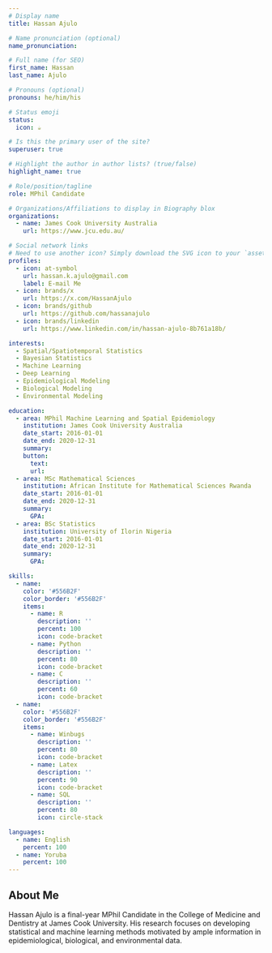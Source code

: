 ```yaml
---
# Display name
title: Hassan Ajulo

# Name pronunciation (optional)
name_pronunciation:

# Full name (for SEO)
first_name: Hassan
last_name: Ajulo

# Pronouns (optional)
pronouns: he/him/his

# Status emoji
status:
  icon: ☕️

# Is this the primary user of the site?
superuser: true

# Highlight the author in author lists? (true/false)
highlight_name: true

# Role/position/tagline
role: MPhil Candidate

# Organizations/Affiliations to display in Biography blox
organizations:
  - name: James Cook University Australia
    url: https://www.jcu.edu.au/

# Social network links
# Need to use another icon? Simply download the SVG icon to your `assets/media/icons/` folder.
profiles:
  - icon: at-symbol
    url: hassan.k.ajulo@gmail.com
    label: E-mail Me
  - icon: brands/x
    url: https://x.com/HassanAjulo
  - icon: brands/github
    url: https://github.com/hassanajulo
  - icon: brands/linkedin
    url: https://www.linkedin.com/in/hassan-ajulo-8b761a18b/

interests:
  - Spatial/Spatiotemporal Statistics
  - Bayesian Statistics
  - Machine Learning
  - Deep Learning
  - Epidemiological Modeling
  - Biological Modeling
  - Environmental Modeling

education:
  - area: MPhil Machine Learning and Spatial Epidemiology
    institution: James Cook University Australia
    date_start: 2016-01-01
    date_end: 2020-12-31
    summary:
    button:
      text:
      url: 
  - area: MSc Mathematical Sciences
    institution: African Institute for Mathematical Sciences Rwanda
    date_start: 2016-01-01
    date_end: 2020-12-31
    summary:
      GPA:
  - area: BSc Statistics
    institution: University of Ilorin Nigeria
    date_start: 2016-01-01
    date_end: 2020-12-31
    summary:
      GPA:

skills:
  - name:
    color: '#556B2F'
    color_border: '#556B2F'
    items:
      - name: R
        description: ''
        percent: 100
        icon: code-bracket
      - name: Python
        description: ''
        percent: 80
        icon: code-bracket
      - name: C
        description: ''
        percent: 60
        icon: code-bracket
  - name:
    color: '#556B2F'
    color_border: '#556B2F'
    items:
      - name: Winbugs
        description: ''
        percent: 80
        icon: code-bracket
      - name: Latex
        description: ''
        percent: 90
        icon: code-bracket
      - name: SQL
        description: ''
        percent: 80
        icon: circle-stack

languages:
  - name: English
    percent: 100
  - name: Yoruba
    percent: 100
---
```


## About Me

Hassan Ajulo is a final-year MPhil Candidate in the College of Medicine and Dentistry at James Cook University. His research focuses on developing statistical and machine learning methods motivated by ample information in epidemiological, biological, and environmental data.



